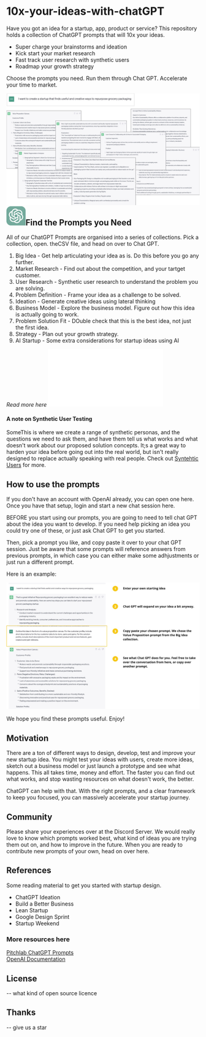 # 10x-your-ideas-with-chatGPT
Have you got an idea for a startup, app, product or service? This repository holds a collection of ChatGPT prompts that will 10x your ideas. 

- Super charge your brainstorms and ideation
- Kick start your market research
- Fast track user research with synthetic users
- Roadmap your growth strategy

Choose the prompts you need. Run them through Chat GPT. Accelerate your time to market.  
  
<img src="./Images/10x-with-ChatGPT.jpg" alt="ChatGPT Examples">  
  
  
<img src="./Images/chatgpt.png" alt="ChatGPT Logo" width="50" height="50" align="left">

## Find the Prompts you Need 
All of our ChatGPT Prompts are organised into a series of collections. Pick a collection, open. theCSV file, and head on over to Chat GPT.  

1. Big Idea - Get help articulating your idea as is. Do this before you go any further.
2. Market Research - Find out about the competition, and your tartget customer.
3. User Research - Synthetic user research to understand the problem you are solving.
4. Problem Definition - Frame your idea as a challenge to be solved.
5. Ideation - Generate creative ideas using lateral thinking
6. Business Model - Explore the business model. Figure out how this idea is actually going to work.
7. Problem Solution Fit - DOuble check that this is the best idea, not just the first idea.
8. Strategy - Plan out your growth strategy.
9. AI Startup - Some extra considerations for startup ideas using AI

_Read more here ![Prompt ReadMe](/Prompts/ReadMe.md)_

  
#### A note on Synthetic User Testing  
SomeThis is where we create a range of synthetic personas, and the questions we need to ask them, and have them tell us what works and what doesn't work about our proposed solution concepts. It;s a great way to harden your idea before going out into the real world, but isn't really designed to replace actually speaking with real people. Check out [Syntehtic Users](https://www.syntheticusers.com/) for more.


  
## How to use the prompts
If you don't have an account with OpenAI already, you can open one here. Once you have that setup, login and start a new chat session here.     
   
BEFORE you start using our prompts, you are going to need to tell chat GPT about the idea you want to develop. If you need help picking an idea you could try one of these, or just ask Chat GPT to get you started.  
  
Then, pick a prompt you like, and copy paste it over to your chat GPT session. Just be aware that some prompts will reference answers from previous prompts, in which case you can either make some adhjustments or just run a different prompt. 
  
Here is an example:   

<img src="./Images/Howto-example.jpg" alt="Howto Example">
   
We hope you find these prompts useful. Enjoy!


## Motivation 
There are a ton of different ways to design, develop, test and improve your new startup idea. You might test your ideas with users, create more ideas, sketch out a business model or just launch a prototype and see what happens. This all takes time, money and effort. The faster you can find out what works, and stop wasting resources on what doesn't work, the better.  

ChatGPT can help with that. With the right prompts, and a clear framework to keep you focused, you can massively accelerate your startup journey. 

  
## Community 
Please share your experiences over at the Discord Server. We would really love to know which prompts worked best, what kind of ideas you are trying them out on, and how to improve in the future. When you are ready to contribute new prompts of your own, head on over here.
  





## References 
Some reading material to get you started with startup design. 
- ChatGPT Ideation
- Build a Better Business
- Lean Startup
- Google Design Sprint
- Startup Weekend

  
### More resources here  
[Pitchlab ChatGPT Prompts](https://github.com/Pitchlab/ChatGPT-x-Ideation/blob/main/README.md)  
[OpenAI Documentation](https://platform.openai.com/docs/introduction/overview)   

  
## License 
-- what kind of open source licence

  
## Thanks 
-- give us a star


  
